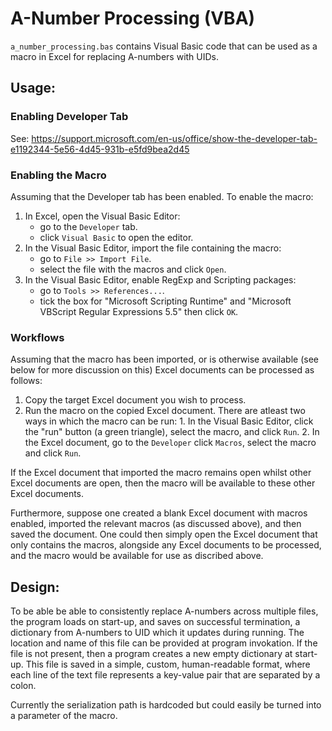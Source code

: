 # A-Number Processing (VBA)

`a_number_processing.bas` contains Visual Basic code that can be used as a macro in Excel for replacing A-numbers with UIDs. 

## Usage:

### Enabling Developer Tab

See: https://support.microsoft.com/en-us/office/show-the-developer-tab-e1192344-5e56-4d45-931b-e5fd9bea2d45

### Enabling the Macro

Assuming that the Developer tab has been enabled. To enable the macro:
1. In Excel, open the Visual Basic Editor:
    - go to the `Developer` tab.
    - click `Visual Basic` to open the editor.
1. In the Visual Basic Editor, import the file containing the macro:
    - go to `File >> Import File`.
    - select the file with the macros and click `Open`.
1. In the Visual Basic Editor, enable RegExp and Scripting packages: 
    - go to `Tools >> References...`.
    - tick the box for "Microsoft Scripting Runtime" and "Microsoft VBScript Regular Expressions 5.5" then click `OK`.

### Workflows

Assuming that the macro has been imported, or is otherwise available (see below for more discussion on this) Excel documents can be processed as follows:
1. Copy the target Excel document you wish to process.
1. Run the macro on the copied Excel document. There are atleast two ways in which the macro can be run:
        1. In the Visual Basic Editor, click the "run" button (a green triangle), select the macro, and click `Run`.
        2. In the Excel document, go to the `Developer` click `Macros`, select the macro and click `Run`.

If the Excel document that imported the macro remains open whilst other Excel documents are open, then the macro will be available to these other Excel documents.

Furthermore, suppose one created a blank Excel document with macros enabled, imported the relevant macros (as discussed above), and then saved the document. One could then simply open the Excel document that only contains the macros, alongside any Excel documents to be processed, and the macro would be available for use as discribed above.

## Design:

To be able be able to consistently replace A-numbers across multiple files, the program loads on start-up, and saves on successful termination, a dictionary from A-numbers to UID which it updates during running. The location and name of this file can be provided at program invokation. If the file is not present, then a program creates a new empty dictionary at start-up. This file is saved in a simple, custom, human-readable format, where each line of the text file represents a key-value pair that are separated by a colon.

Currently the serialization path is hardcoded but could easily be turned into a parameter of the macro.
